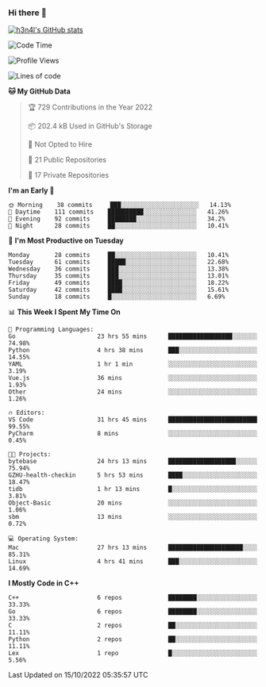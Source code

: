 ### Hi there 👋

[![h3n4l's GitHub stats](https://github-readme-stats.vercel.app/api?username=h3n4l&count_private=true&show_icons=true&theme=radical)](https://github.com/h3n4l/github-readme-stats)

<!--START_SECTION:waka-->
![Code Time](http://img.shields.io/badge/Code%20Time-756%20hrs%2015%20mins-blue)

![Profile Views](http://img.shields.io/badge/Profile%20Views-7-blue)

![Lines of code](https://img.shields.io/badge/From%20Hello%20World%20I%27ve%20Written-44%20Thousand%20lines%20of%20code-blue)

**🐱 My GitHub Data** 

> 🏆 729 Contributions in the Year 2022
 > 
> 📦 202.4 kB Used in GitHub's Storage 
 > 
> 🚫 Not Opted to Hire
 > 
> 📜 21 Public Repositories 
 > 
> 🔑 17 Private Repositories  
 > 
**I'm an Early 🐤** 

```text
🌞 Morning    38 commits     ███░░░░░░░░░░░░░░░░░░░░░░   14.13% 
🌆 Daytime    111 commits    ██████████░░░░░░░░░░░░░░░   41.26% 
🌃 Evening    92 commits     ████████░░░░░░░░░░░░░░░░░   34.2% 
🌙 Night      28 commits     ██░░░░░░░░░░░░░░░░░░░░░░░   10.41%

```
📅 **I'm Most Productive on Tuesday** 

```text
Monday       28 commits     ██░░░░░░░░░░░░░░░░░░░░░░░   10.41% 
Tuesday      61 commits     █████░░░░░░░░░░░░░░░░░░░░   22.68% 
Wednesday    36 commits     ███░░░░░░░░░░░░░░░░░░░░░░   13.38% 
Thursday     35 commits     ███░░░░░░░░░░░░░░░░░░░░░░   13.01% 
Friday       49 commits     ████░░░░░░░░░░░░░░░░░░░░░   18.22% 
Saturday     42 commits     ████░░░░░░░░░░░░░░░░░░░░░   15.61% 
Sunday       18 commits     █░░░░░░░░░░░░░░░░░░░░░░░░   6.69%

```


📊 **This Week I Spent My Time On** 

```text
💬 Programming Languages: 
Go                       23 hrs 55 mins      ██████████████████░░░░░░░   74.98% 
Python                   4 hrs 38 mins       ███░░░░░░░░░░░░░░░░░░░░░░   14.55% 
YAML                     1 hr 1 min          ░░░░░░░░░░░░░░░░░░░░░░░░░   3.19% 
Vue.js                   36 mins             ░░░░░░░░░░░░░░░░░░░░░░░░░   1.93% 
Other                    24 mins             ░░░░░░░░░░░░░░░░░░░░░░░░░   1.26%

🔥 Editors: 
VS Code                  31 hrs 45 mins      █████████████████████████   99.55% 
PyCharm                  8 mins              ░░░░░░░░░░░░░░░░░░░░░░░░░   0.45%

🐱‍💻 Projects: 
bytebase                 24 hrs 13 mins      ███████████████████░░░░░░   75.94% 
GZHU-health-checkin      5 hrs 53 mins       ████░░░░░░░░░░░░░░░░░░░░░   18.47% 
tidb                     1 hr 13 mins        █░░░░░░░░░░░░░░░░░░░░░░░░   3.81% 
Object-Basic             20 mins             ░░░░░░░░░░░░░░░░░░░░░░░░░   1.06% 
sbm                      13 mins             ░░░░░░░░░░░░░░░░░░░░░░░░░   0.72%

💻 Operating System: 
Mac                      27 hrs 13 mins      █████████████████████░░░░   85.31% 
Linux                    4 hrs 41 mins       ███░░░░░░░░░░░░░░░░░░░░░░   14.69%

```

**I Mostly Code in C++** 

```text
C++                      6 repos             ████████░░░░░░░░░░░░░░░░░   33.33% 
Go                       6 repos             ████████░░░░░░░░░░░░░░░░░   33.33% 
C                        2 repos             ██░░░░░░░░░░░░░░░░░░░░░░░   11.11% 
Python                   2 repos             ██░░░░░░░░░░░░░░░░░░░░░░░   11.11% 
Lex                      1 repo              █░░░░░░░░░░░░░░░░░░░░░░░░   5.56%

```



 Last Updated on 15/10/2022 05:35:57 UTC
<!--END_SECTION:waka-->

